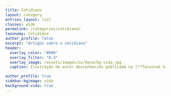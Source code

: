 ```yaml
---
title: Cotidiano
layout: category
entries_layout: list
classes: wide
permalink: /categories/cotidiano/
taxonomy: Cotidiano
author_profile: false
excerpt: "Artigos sobre o cotidiano"
header:
  overlay_color: "#000"
  overlay_filter: "0.3"
  overlay_image: /assets/images/ui/deco/bg-vida.jpg
  caption: Ilustração de autor desconhecido publicada na [**Tacuinum Sanitatis**](https://commons.wikimedia.org/wiki/File:9-alimenti,_formaggi,Taccuino_Sanitatis,_Casanatense_4182..jpg){:target="_blank"} (séc. XIV) [Imagem em Domínio Público]

author_profile: true
sidebar-bgimage: vida
background-vida: true
---
```


